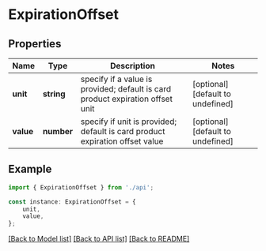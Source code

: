 # ExpirationOffset


## Properties

Name | Type | Description | Notes
------------ | ------------- | ------------- | -------------
**unit** | **string** | specify if a value is provided; default is card product expiration offset unit | [optional] [default to undefined]
**value** | **number** | specify if unit is provided; default is card product expiration offset value | [optional] [default to undefined]

## Example

```typescript
import { ExpirationOffset } from './api';

const instance: ExpirationOffset = {
    unit,
    value,
};
```

[[Back to Model list]](../README.md#documentation-for-models) [[Back to API list]](../README.md#documentation-for-api-endpoints) [[Back to README]](../README.md)
